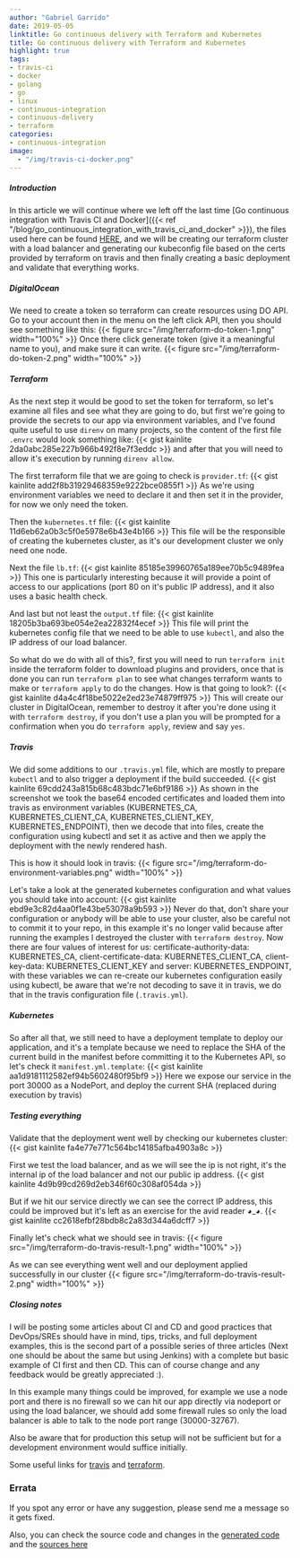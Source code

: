 ```yaml
---
author: "Gabriel Garrido"
date: 2019-05-05
linktitle: Go continuous delivery with Terraform and Kubernetes
title: Go continuous delivery with Terraform and Kubernetes
highlight: true
tags:
- travis-ci
- docker
- golang
- go
- linux
- continuous-integration
- continuous-delivery
- terraform
categories:
- continuous-integration
image:
  - "/img/travis-ci-docker.png"
---
```


##### **Introduction**
In this article we will continue where we left off the last time [Go continuous integration with Travis CI and Docker]({{< ref "/blog/go_continuous_integration_with_travis_ci_and_docker" >}}), the files used here can be found [HERE](https://github.com/kainlite/whatismyip-go/tree/continuos-delivery), and we will be creating our terraform cluster with a load balancer and generating our kubeconfig file based on the certs provided by terraform on travis and then finally creating a basic deployment and validate that everything works.

##### **DigitalOcean**
We need to create a token so terraform can create resources using DO API. Go to your account then in the menu on the left click API, then you should see something like this:
{{< figure src="/img/terraform-do-token-1.png" width="100%" >}}
Once there click generate token (give it a meaningful name to you), and make sure it can write.
{{< figure src="/img/terraform-do-token-2.png" width="100%" >}}

##### **Terraform**
As the next step it would be good to set the token for terraform, so let's examine all files and see what they are going to do, but first we're going to provide the secrets to our app via environment variables, and I've found quite useful to use `direnv` on many projects, so the content of the first file `.envrc` would look something like:
{{< gist kainlite 2da0abc285e227b966b492f8e7f3eddc >}}
and after that you will need to allow it's execution by running `direnv allow`.

The first terraform file that we are going to check is `provider.tf`:
{{< gist kainlite add2f8b31929468359e9222bce0855f1 >}}
As we're using environment variables we need to declare it and then set it in the provider, for now we only need the token.

Then the `kubernetes.tf` file:
{{< gist kainlite 11d6eb62a0b3c5f0e5978e6b43e4b166 >}}
This file will be the responsible of creating the kubernetes cluster, as it's our development cluster we only need one node.

Next the file `lb.tf`:
{{< gist kainlite 85185e39960765a189ee70b5c9489fea >}}
This one is particularly interesting because it will provide a point of access to our applications (port 80 on it's public IP address), and it also uses a basic health check.

And last but not least the `output.tf` file:
{{< gist kainlite 18205b3ba693be054e2ea22832f4ecef >}}
This file will print the kubernetes config file that we need to be able to use `kubectl`, and also the IP address of our load balancer.

So what do we do with all of this?, first you will need to run `terraform init` inside the terraform folder to download plugins and providers, once that is done you can run `terraform plan` to see what changes terraform wants to make or `terraform apply` to do the changes. How is that going to look?:
{{< gist kainlite d4a4c4f18be5022e2ed23e74879ff975 >}}
This will create our cluster in DigitalOcean, remember to destroy it after you're done using it with `terraform destroy`, if you don't use a plan you will be prompted for a confirmation when you do `terraform apply`, review and say `yes`.

##### **Travis**
We did some additions to our `.travis.yml` file, which are mostly to prepare `kubectl` and to also trigger a deployment if the build succeeded.
{{< gist kainlite 69cdd243a815b68c483bdc71e6bf9186 >}}
As shown in the screenshot we took the base64 encoded certificates and loaded them into travis as environment variables (KUBERNETES_CA, KUBERNETES_CLIENT_CA, KUBERNETES_CLIENT_KEY, KUBERNETES_ENDPOINT), then we decode that into files, create the configuration using kubectl and set it as active and then we apply the deployment with the newly rendered hash.

This is how it should look in travis:
{{< figure src="/img/terraform-do-environment-variables.png" width="100%" >}}

Let's take a look at the generated kubernetes configuration and what values you should take into account:
{{< gist kainlite ebd9e3c82d4aa0f1e43be53078a9b593 >}}
Never do that, don't share your configuration or anybody will be able to use your cluster, also be careful not to commit it to your repo, in this example it's no longer valid because after running the examples I destroyed the cluster with `terraform destroy`. Now there are four values of interest for us: certificate-authority-data: KUBERNETES_CA, client-certificate-data: KUBERNETES_CLIENT_CA, client-key-data: KUBERNETES_CLIENT_KEY and server: KUBERNETES_ENDPOINT, with these variables we can re-create our kubernetes configuration easily using kubectl, be aware that we're not decoding to save it in travis, we do that in the travis configuration file (`.travis.yml`).

##### **Kubernetes**
So after all that, we still need to have a deployment template to deploy our application, and it's a template because we need to replace the SHA of the current build in the manifest before committing it to the Kubernetes API, so let's check it `manifest.yml.template`:
{{< gist kainlite aa1d9181112582ef94b5602480f95bf9 >}}
Here we expose our service in the port 30000 as a NodePort, and deploy the current SHA (replaced during execution by travis)

##### **Testing everything**
Validate that the deployment went well by checking our kubernetes cluster:
{{< gist kainlite fa4e77e771c564bc14185afba4903a8c >}}

First we test the load balancer, and as we will see the ip is not right, it's the internal ip of the load balancer and not our public ip address.
{{< gist kainlite 4d9b99cd269d2eb346f60c308af054da >}}

But if we hit our service directly we can see the correct IP address, this could be improved but it's left as an exercise for the avid reader ◕_◕.
{{< gist kainlite cc2618efbf28bdb8c2a83d344a6dcff7 >}}

Finally let's check what we should see in travis:
{{< figure src="/img/terraform-do-travis-result-1.png" width="100%" >}}

As we can see everything went well and our deployment applied successfully in our cluster
{{< figure src="/img/terraform-do-travis-result-2.png" width="100%" >}}

##### **Closing notes**
I will be posting some articles about CI and CD and good practices that DevOps/SREs should have in mind, tips, tricks, and full deployment examples, this is the second part of a possible series of three articles (Next one should be about the same but using Jenkins) with a complete but basic example of CI first and then CD. This can of course change and any feedback would be greatly appreciated :).

In this example many things could be improved, for example we use a node port and there is no firewall so we can hit our app directly via nodeport or using the load balancer, we should add some firewall rules so only the load balancer is able to talk to the node port range (30000-32767).

Also be aware that for production this setup will not be sufficient but for a development environment would suffice initially.

Some useful links for [travis](https://docs.travis-ci.com/user/job-lifecycle/) and [terraform](https://www.terraform.io/docs/providers/do/r/kubernetes_cluster.html).

### Errata
If you spot any error or have any suggestion, please send me a message so it gets fixed.

Also, you can check the source code and changes in the [generated code](https://github.com/kainlite/kainlite.github.io) and the [sources here](https://github.com/kainlite/blog)
